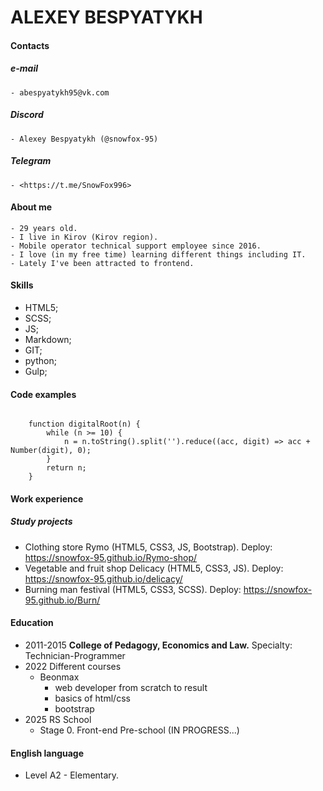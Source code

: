 # ALEXEY BESPYATYKH

#### Contacts

##### e-mail

    - abespyatykh95@vk.com

##### Discord

    - Alexey Bespyatykh (@snowfox-95)

##### Telegram

    - <https://t.me/SnowFox996>

#### About me

    - 29 years old.
    - I live in Kirov (Kirov region).
    - Mobile operator technical support employee since 2016.
    - I love (in my free time) learning different things including IT. 
    - Lately I've been attracted to frontend.

#### Skills

- HTML5;
- SCSS;
- JS;
- Markdown;
- GIT;
- python;
- Gulp;

#### Code examples

```JS

    function digitalRoot(n) {
        while (n >= 10) {
            n = n.toString().split('').reduce((acc, digit) => acc + Number(digit), 0);
        }
        return n;
    }
```

#### Work experience

##### Study projects

- Clothing store Rymo (HTML5, CSS3, JS, Bootstrap). 
Deploy: <https://snowfox-95.github.io/Rymo-shop/>
- Vegetable and fruit shop Delicacy (HTML5, CSS3, JS).
Deploy: <https://snowfox-95.github.io/delicacy/>
- Burning man festival (HTML5, CSS3, SCSS).
Deploy: <https://snowfox-95.github.io/Burn/>

#### Education

- 2011-2015 **College of Pedagogy, Economics and Law.**
 Specialty: Technician-Programmer
- 2022 Different courses
    - Beonmax
        - web developer from scratch to result
        - basics of html/css
        - bootstrap
- 2025 RS School
    - Stage 0. Front-end Pre-school (IN PROGRESS...)

#### English language

- Level A2 - Elementary.